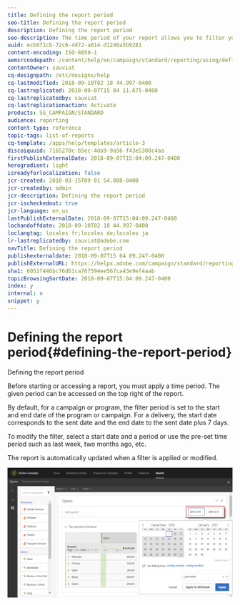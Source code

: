 ```yaml
---
title: Defining the report period
seo-title: Defining the report period
description: Defining the report period
seo-description: The time period of your report allows you to filter your data depending on the chosen dates.
uuid: ecb9f1cb-72c6-4d72-a014-d1246a5b9281
content-encoding: ISO-8859-1
aemsrcnodepath: /content/help/en/campaign/standard/reporting/using/defining-the-report-period
contentOwner: sauviat
cq-designpath: /etc/designs/help
cq-lastmodified: 2018-09-10T02 18 44.997-0400
cq-lastreplicated: 2018-09-07T15 04 11.675-0400
cq-lastreplicatedby: sauviat
cq-lastreplicationaction: Activate
products: SG_CAMPAIGN/STANDARD
audience: reporting
content-type: reference
topic-tags: list-of-reports
cq-template: /apps/help/templates/article-3
discoiquuid: 7165270c-b5ec-4da9-9a56-f43e5380c4aa
firstPublishExternalDate: 2018-09-07T15:04:09.247-0400
herogradient: light
isreadyforlocalization: false
jcr-created: 2018-03-15T09 01 54.008-0400
jcr-createdby: admin
jcr-description: Defining the report period
jcr-ischeckedout: true
jcr-language: en_us
lastPublishExternalDate: 2018-09-07T15:04:09.247-0400
lochandoffdate: 2018-09-10T02 18 44.997-0400
loclangtag: locales fr;locales de;locales ja
lr-lastreplicatedby: sauviat@adobe.com
navTitle: Defining the report period
publishexternaldate: 2018-09-07T15 04 09.247-0400
publishExternalURL: https://helpx.adobe.com/campaign/standard/reporting/using/defining-the-report-period.html
sha1: 6051f446bc76d61ca767594ee567ca43e9ef4aab
topicBrowsingSortDate: 2018-09-07T15:04:09.247-0400
index: y
internal: n
snippet: y
---
```


# Defining the report period{#defining-the-report-period}

Defining the report period

Before starting or accessing a report, you must apply a time period. The given period can be accessed on the top right of the report.

By default, for a campaign or program, the filter period is set to the start and end date of the program or campaign. For a delivery, the start date corresponds to the sent date and the end date to the sent date plus 7 days.

To modify the filter, select a start date and a period or use the pre-set time period such as last week, two months ago, etc.

The report is automatically updated when a filter is applied or modified.

![](assets/campaign_reports_5.png)

